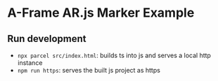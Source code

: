 # A-Frame AR.js Marker Example

## Run development

- `npx parcel src/index.html`: builds ts into js and serves a local http instance
- `npm run https`: serves the built js project as https
